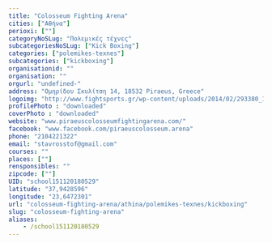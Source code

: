 ```yaml
---
title: "Colosseum Fighting Arena"
cities: ["Αθήνα"]
perioxi: [""]
categoryNoSLug: "Πολεμικές τέχνες"
subcategoriesNoSLug: ["Kick Boxing"]
categories: ["polemikes-texnes"]
subcategories: ["kickboxing"]
organisationid: ""
organisation: ""
orgurl: "undefined-"
address: "Ομηρίδου Σκυλίτση 14, 18532 Piraeus, Greece"
logoimg: "http://www.fightsports.gr/wp-content/uploads/2014/02/293380_107045552735688_594066346_n.jpg"
profilePhoto : "downloaded"
coverPhoto : "downloaded"
website: "www.piraeuscolosseumfightingarena.com/"
facebook: "www.facebook.com/piraeuscolosseum.arena"
phone: "2104221322"
email: "stavrosstof@gmail.com"
courses: ""
places: [""]
rensponsibles: ""
zipcode: [""]
UID: "school151120180529"
latitude: "37,9428596"
longitude: "23,6472301"
url: "colosseum-fighting-arena/athina/polemikes-texnes/kickboxing"
slug: "colosseum-fighting-arena"
aliases:
    - /school151120180529
---
```





